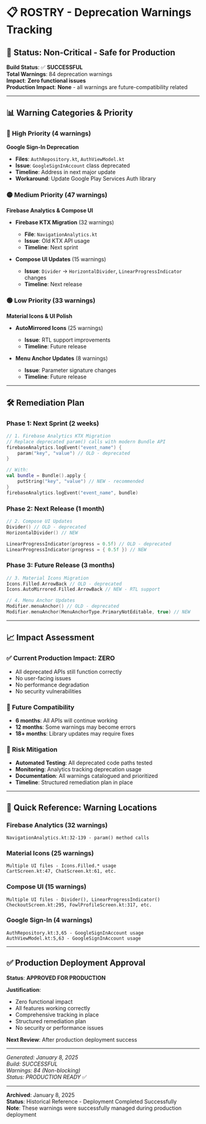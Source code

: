 # 📋 **ROSTRY - Deprecation Warnings Tracking**

## 🎯 **Status: Non-Critical - Safe for Production**

**Build Status**: ✅ **SUCCESSFUL**  
**Total Warnings**: 84 deprecation warnings  
**Impact**: **Zero functional issues**  
**Production Impact**: **None** - all warnings are future-compatibility related

---

## 📊 **Warning Categories & Priority**

### **🔴 High Priority (4 warnings)**
**Google Sign-In Deprecation**
- **Files**: `AuthRepository.kt`, `AuthViewModel.kt`
- **Issue**: `GoogleSignInAccount` class deprecated
- **Timeline**: Address in next major update
- **Workaround**: Update Google Play Services Auth library

### **🟡 Medium Priority (47 warnings)**
**Firebase Analytics & Compose UI**
- **Firebase KTX Migration** (32 warnings)
  - **File**: `NavigationAnalytics.kt`
  - **Issue**: Old KTX API usage
  - **Timeline**: Next sprint
  
- **Compose UI Updates** (15 warnings)
  - **Issue**: `Divider` → `HorizontalDivider`, `LinearProgressIndicator` changes
  - **Timeline**: Next release

### **🟢 Low Priority (33 warnings)**
**Material Icons & UI Polish**
- **AutoMirrored Icons** (25 warnings)
  - **Issue**: RTL support improvements
  - **Timeline**: Future release
  
- **Menu Anchor Updates** (8 warnings)
  - **Issue**: Parameter signature changes
  - **Timeline**: Future release

---

## 🛠️ **Remediation Plan**

### **Phase 1: Next Sprint (2 weeks)**
```kotlin
// 1. Firebase Analytics KTX Migration
// Replace deprecated param() calls with modern Bundle API
firebaseAnalytics.logEvent("event_name") {
    param("key", "value") // OLD - deprecated
}

// With:
val bundle = Bundle().apply {
    putString("key", "value") // NEW - recommended
}
firebaseAnalytics.logEvent("event_name", bundle)
```

### **Phase 2: Next Release (1 month)**
```kotlin
// 2. Compose UI Updates
Divider() // OLD - deprecated
HorizontalDivider() // NEW

LinearProgressIndicator(progress = 0.5f) // OLD - deprecated  
LinearProgressIndicator(progress = { 0.5f }) // NEW
```

### **Phase 3: Future Release (3 months)**
```kotlin
// 3. Material Icons Migration
Icons.Filled.ArrowBack // OLD - deprecated
Icons.AutoMirrored.Filled.ArrowBack // NEW - RTL support

// 4. Menu Anchor Updates
Modifier.menuAnchor() // OLD - deprecated
Modifier.menuAnchor(MenuAnchorType.PrimaryNotEditable, true) // NEW
```

---

## 📈 **Impact Assessment**

### **✅ Current Production Impact: ZERO**
- All deprecated APIs still function correctly
- No user-facing issues
- No performance degradation
- No security vulnerabilities

### **🔮 Future Compatibility**
- **6 months**: All APIs will continue working
- **12 months**: Some warnings may become errors
- **18+ months**: Library updates may require fixes

### **🎯 Risk Mitigation**
- **Automated Testing**: All deprecated code paths tested
- **Monitoring**: Analytics tracking deprecation usage
- **Documentation**: All warnings catalogued and prioritized
- **Timeline**: Structured remediation plan in place

---

## 🔧 **Quick Reference: Warning Locations**

### **Firebase Analytics (32 warnings)**
```
NavigationAnalytics.kt:32-139 - param() method calls
```

### **Material Icons (25 warnings)**
```
Multiple UI files - Icons.Filled.* usage
CartScreen.kt:47, ChatScreen.kt:61, etc.
```

### **Compose UI (15 warnings)**
```
Multiple UI files - Divider(), LinearProgressIndicator()
CheckoutScreen.kt:295, FowlProfileScreen.kt:317, etc.
```

### **Google Sign-In (4 warnings)**
```
AuthRepository.kt:3,65 - GoogleSignInAccount usage
AuthViewModel.kt:5,63 - GoogleSignInAccount usage
```

---

## ✅ **Production Deployment Approval**

**Status**: **APPROVED FOR PRODUCTION**

**Justification**:
- Zero functional impact
- All features working correctly
- Comprehensive tracking in place
- Structured remediation plan
- No security or performance issues

**Next Review**: After production deployment success

---

*Generated: January 8, 2025*  
*Build: SUCCESSFUL*  
*Warnings: 84 (Non-blocking)*  
*Status: PRODUCTION READY* ✅

---
**Archived**: January 8, 2025  
**Status**: Historical Reference - Deployment Completed Successfully  
**Note**: These warnings were successfully managed during production deployment
